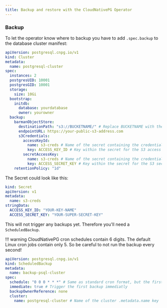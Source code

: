 ```yaml
---
title: Backup and restore with the CloudNativePG Operator
---
```


### Backup

To let the operator know where to backup you have to add `.spec.backup` to the database cluster manifest:

```yaml
apiVersion: postgresql.cnpg.io/v1
kind: Cluster
metadata:
  name: postgresql-cluster
spec:
  instances: 2
  postgresUID: 10001
  postgresGID: 10001
  storage:
    size: 10Gi
  bootstrap:
    initdb:
      database: yourdatabase
      owner: yourowner
  backup:
    barmanObjectStore:
      destinationPath: "s3://BUCKETNAME/" # Replace BUCKETNAME with the name of your S3 bucket
      endpointURL: https://your-public-s3-address.com
      s3Credentials:
        accessKeyId:
          name: s3-creds # Name of the secret containing the credentials
          key: ACCESS_KEY_ID # Key within the secret for the S3 access key
        secretAccessKey:
          name: s3-creds # Name of the secret containing the credentials
          key: ACCESS_SECRET_KEY # Key within the secret for the S3 secret key
    retentionPolicy: "1d"
```

The Secret could look like this:

```yaml
kind: Secret
apiVersion: v1
metadata:
  name: s3-creds
stringData:
  ACCESS_KEY_ID: "YOUR-KEY-NAME"
  ACCESS_SECRET_KEY: "YOUR-SUPER-SECRET-KEY"
```

This will not trigger any backups yet. Therefore you'll need a `ScheduledBackup`.

!!! warning
    CloudNativePG cron schedules contain 6 digits. The default Linux cron jobs contain only 5. So be careful to not run the backup every second!

```yaml
apiVersion: postgresql.cnpg.io/v1
kind: ScheduledBackup
metadata:
  name: backup-psql-cluster
spec:
  schedule: "0 0 0 * * *" # Same as standard cron format, but the first field represents seconds
  immediate: true # Trigger the first backup immediatly
  backupOwnerReference: none
  cluster:
    name: postgresql-cluster # Name of the cluster .metadata.name key
```
